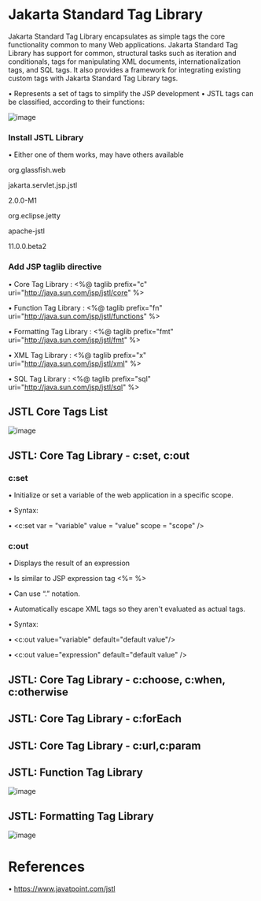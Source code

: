 # Jakarta Standard Tag Library

Jakarta Standard Tag Library encapsulates as simple tags the core functionality common to many Web applications. Jakarta Standard Tag Library has support for common, structural tasks such as iteration and conditionals, tags for manipulating XML documents, internationalization tags, and SQL tags. It also provides a framework for integrating existing custom tags with Jakarta Standard Tag Library tags.

• Represents a set of tags to simplify the JSP development
• JSTL tags can be classified, according to their functions:


![image](https://github.com/PD-Repo-Point/jstl-intro-demo/assets/104901724/f7ea0a60-833f-4d0d-9eb6-a72cef75feb5)

### Install JSTL Library

• Either one of them works, may have others available

<dependency>
  
<groupId>org.glassfish.web</groupId>
  
<artifactId>jakarta.servlet.jsp.jstl</artifactId>
  
<version>2.0.0-M1</version>
  
</dependency>


<dependency>
  
<groupId>org.eclipse.jetty</groupId>
  
<artifactId>apache-jstl</artifactId>
  
<version>11.0.0.beta2</version>
  
</dependency>

### Add JSP taglib directive

• Core Tag Library :
 <%@ taglib prefix="c" uri="http://java.sun.com/jsp/jstl/core" %>

• Function Tag Library :
 <%@ taglib prefix="fn" 
uri="http://java.sun.com/jsp/jstl/functions" %>

• Formatting Tag Library : 
 <%@ taglib prefix="fmt" uri="http://java.sun.com/jsp/jstl/fmt" %>

• XML Tag Library : 
 <%@ taglib prefix="x" uri="http://java.sun.com/jsp/jstl/xml" %>

• SQL Tag Library : 
 <%@ taglib prefix="sql" uri="http://java.sun.com/jsp/jstl/sql" %>

## JSTL Core Tags List

![image](https://github.com/PD-Repo-Point/jstl-intro-demo/assets/104901724/9def67da-6f28-42af-91c4-65873040a318)

## JSTL: Core Tag Library - c:set, c:out

### c:set

• Initialize or set a variable of the web application in a specific scope.

• Syntax:

• <c:set var = "variable" value = "value" scope = "scope" />


### c:out

• Displays the result of an expression

• Is similar to JSP expression tag <%= %>

• Can use “.” notation.

• Automatically escape XML tags so they aren't evaluated as actual 
tags.

• Syntax:

• <c:out value="variable" default="default value"/>

• <c:out value="expression" default="default value" />

## JSTL: Core Tag Library - c:choose, c:when, c:otherwise

## JSTL: Core Tag Library - c:forEach

## JSTL: Core Tag Library - c:url,c:param

## JSTL: Function Tag Library
![image](https://github.com/PD-Repo-Point/jstl-intro-demo/assets/104901724/255ca756-4010-4430-af50-3e574caa6fa9)

## JSTL: Formatting Tag Library
![image](https://github.com/PD-Repo-Point/jstl-intro-demo/assets/104901724/9b154f16-3a90-4cc7-9411-56082b836358)


# References
• https://www.javatpoint.com/jstl


